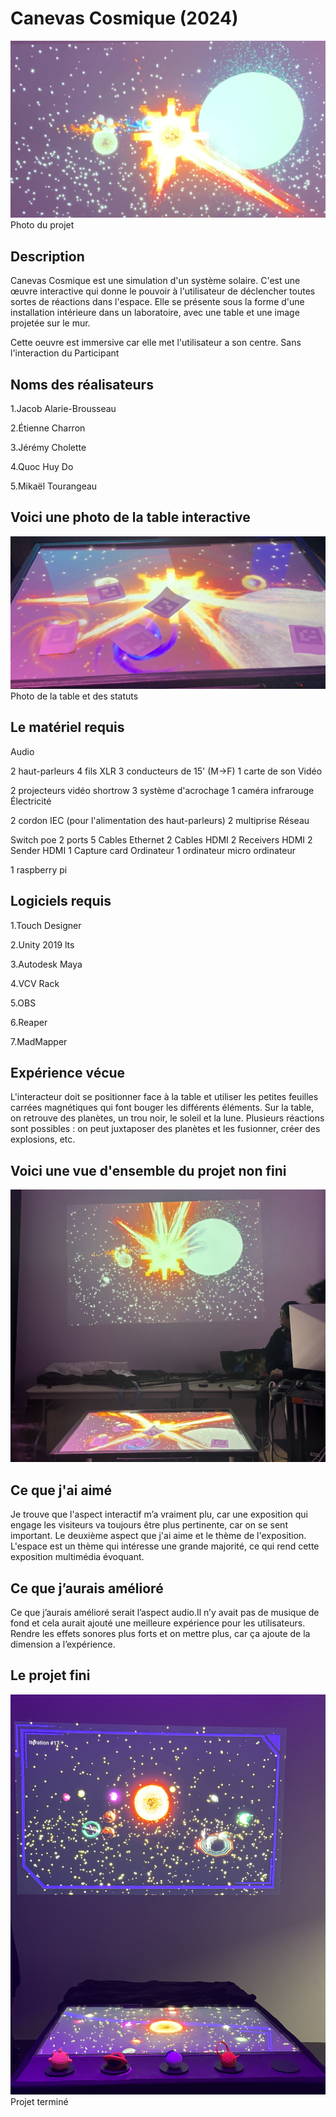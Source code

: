 # Canevas Cosmique (2024)

![photo](images/Canevas_Cosmique.jpeg)
Photo du projet

## **Description**

Canevas Cosmique est une simulation d'un système solaire. C'est une œuvre interactive qui donne le pouvoir à l'utilisateur de déclencher toutes sortes de réactions dans l'espace. Elle se présente sous la forme d'une installation intérieure dans un laboratoire, avec une table et une image projetée sur le mur.

Cette oeuvre est immersive car elle met l'utilisateur a son centre. Sans l'interaction du Participant

## **Noms des réalisateurs**
1.Jacob Alarie-Brousseau

2.Étienne Charron

3.Jérémy Cholette

4.Quoc Huy Do

5.Mikaël Tourangeau

## **Voici une photo de la table interactive**

![photo](images/Table_interactive_CC.jpeg)
Photo de la table et des statuts


## **Le matériel requis**

Audio

2 haut-parleurs
4 fils XLR 3 conducteurs de 15' (M->F)
1 carte de son
Vidéo

2 projecteurs vidéo shortrow
3 système d'acrochage
1 caméra infrarouge
Électricité

2 cordon IEC (pour l'alimentation des haut-parleurs)
2 multiprise
Réseau

Switch poe 2 ports
5 Cables Ethernet
2 Cables HDMI
2 Receivers HDMI
2 Sender HDMI
1 Capture card
Ordinateur
1 ordinateur
micro ordinateur

1 raspberry pi

## **Logiciels requis**

1.Touch Designer

2.Unity 2019 lts

3.Autodesk Maya

4.VCV Rack

5.OBS

6.Reaper

7.MadMapper


## **Expérience vécue**

L'interacteur doit se positionner face à la table et utiliser les petites feuilles carrées magnétiques qui font bouger les différents éléments. Sur la table, on retrouve des planètes, un trou noir, le soleil et la lune. Plusieurs réactions sont possibles : on peut juxtaposer des planètes et les fusionner, créer des explosions, etc.

## **Voici une vue d'ensemble du projet non fini**

![photo](images/vue_d'ensemble.jpeg)

## **Ce que j'ai aimé**
Je trouve que l'aspect interactif m’a vraiment plu, car une exposition qui engage les visiteurs va toujours être plus pertinente, car on se sent important. Le deuxième aspect que j'ai aime et le thème de l'exposition. L'espace est un thème qui intéresse une grande majorité, ce qui rend cette exposition multimédia évoquant.


## **Ce que j’aurais amélioré**
Ce que j’aurais amélioré serait l’aspect audio.Il n’y avait pas de musique de fond et cela aurait ajouté une meilleure expérience pour les utilisateurs. Rendre les effets sonores plus forts et on mettre plus, car ça ajoute de la dimension a l’expérience.

## **Le projet fini**
![photo](images/projet_fini.jpeg)
Projet terminé
